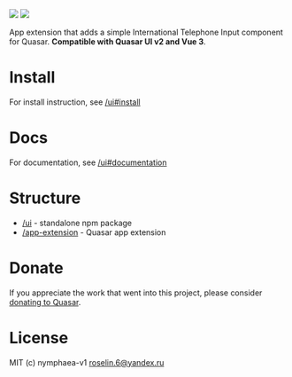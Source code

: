 <img src="https://img.shields.io/npm/v/quasar-ui-q-tel-input.svg?label=quasar-ui-q-tel-input">
<img src="https://img.shields.io/npm/v/quasar-app-extension-q-tel-input.svg?label=quasar-app-extension-q-tel-input">


App extension that adds a simple International Telephone Input component for Quasar.
**Compatible with Quasar UI v2 and Vue 3**.


# Install
For install instruction, see [/ui#install](ui#install)

# Docs
For documentation, see [/ui#documentation](ui#documentation)


# Structure
* [/ui](ui) - standalone npm package
* [/app-extension](app-extension) - Quasar app extension


# Donate
If you appreciate the work that went into this project, please consider [donating to Quasar](https://donate.quasar.dev).


# License
MIT (c) nymphaea-v1 <roselin.6@yandex.ru>
